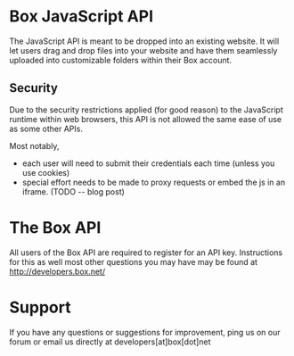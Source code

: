 Box JavaScript API
==================

The JavaScript API is meant to be dropped into an existing website. It will let
users drag and drop files into your website and have them seamlessly uploaded
into customizable folders within their Box account.

Security
--------

Due to the security restrictions applied (for good reason) to the JavaScript
runtime within web browsers, this API is not allowed the same ease of use as
some other APIs.

Most notably,
*   each user will need to submit their credentials each time (unless you use cookies)
*   special effort needs to be made to proxy requests or embed the js in an iframe. (TODO -- blog post)

The Box API
===========
All users of the Box API are required to register for an API key. Instructions
for this as well most other questions you may have may be found at
http://developers.box.net/

Support
=======

If you have any questions or suggestions for improvement, ping us on our forum or email us directly at developers[at]box[dot]net

